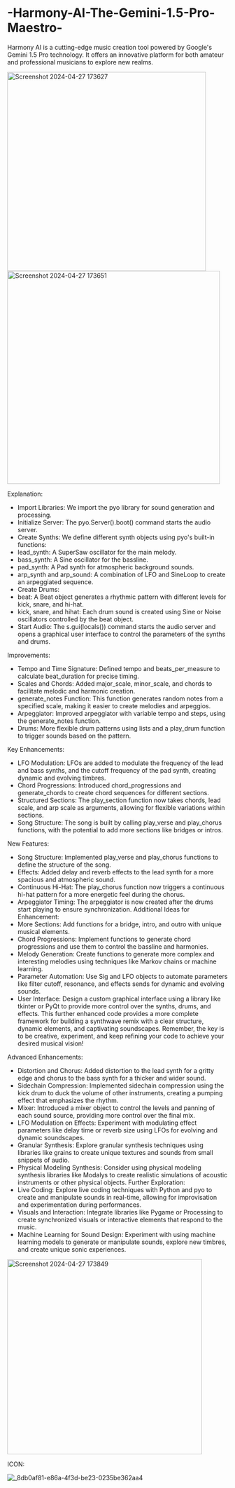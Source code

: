# -Harmony-AI-The-Gemini-1.5-Pro-Maestro-

Harmony AI is a cutting-edge music creation tool powered by Google's Gemini 1.5 Pro technology. It offers an innovative platform for both amateur and professional musicians to explore new realms.

<img width="454" alt="Screenshot 2024-04-27 173627" src="https://github.com/MiChaelinzo/-Harmony-AI-The-Gemini-1.5-Pro-Maestro-/assets/68110223/ccdddb06-f0d4-45ab-874f-66eeaf6c0db7">
<img width="486" alt="Screenshot 2024-04-27 173651" src="https://github.com/MiChaelinzo/-Harmony-AI-The-Gemini-1.5-Pro-Maestro-/assets/68110223/903c4a3e-3c6b-44f9-89ca-7bbb107fe7fb">

Explanation:
- Import Libraries: We import the pyo library for sound generation and processing.
- Initialize Server: The pyo.Server().boot() command starts the audio server.
- Create Synths: We define different synth objects using pyo's built-in functions:
- lead_synth: A SuperSaw oscillator for the main melody.
- bass_synth: A Sine oscillator for the bassline.
- pad_synth: A Pad synth for atmospheric background sounds.
- arp_synth and arp_sound: A combination of LFO and SineLoop to create an arpeggiated sequence.
- Create Drums:
- beat: A Beat object generates a rhythmic pattern with different levels for kick, snare, and hi-hat.
- kick, snare, and hihat: Each drum sound is created using Sine or Noise oscillators controlled by the beat object.
- Start Audio: The s.gui(locals()) command starts the audio server and opens a graphical user interface to control the parameters of the synths and drums.

Improvements:
- Tempo and Time Signature: Defined tempo and beats_per_measure to calculate beat_duration for precise timing.
- Scales and Chords: Added major_scale, minor_scale, and chords to facilitate melodic and harmonic creation.
- generate_notes Function: This function generates random notes from a specified scale, making it easier to create melodies and arpeggios.
- Arpeggiator: Improved arpeggiator with variable tempo and steps, using the generate_notes function.
- Drums: More flexible drum patterns using lists and a play_drum function to trigger sounds based on the pattern.

Key Enhancements:
- LFO Modulation: LFOs are added to modulate the frequency of the lead and bass synths, and the cutoff frequency of the pad synth, creating dynamic and evolving timbres.
- Chord Progressions: Introduced chord_progressions and generate_chords to create chord sequences for different sections.
- Structured Sections: The play_section function now takes chords, lead scale, and arp scale as arguments, allowing for flexible variations within sections.
- Song Structure: The song is built by calling play_verse and play_chorus functions, with the potential to add more sections like bridges or intros.

New Features:
- Song Structure: Implemented play_verse and play_chorus functions to define the structure of the song.
- Effects: Added delay and reverb effects to the lead synth for a more spacious and atmospheric sound.
- Continuous Hi-Hat: The play_chorus function now triggers a continuous hi-hat pattern for a more energetic feel during the chorus.
- Arpeggiator Timing: The arpeggiator is now created after the drums start playing to ensure synchronization.
Additional Ideas for Enhancement:
- More Sections: Add functions for a bridge, intro, and outro with unique musical elements.
- Chord Progressions: Implement functions to generate chord progressions and use them to control the bassline and harmonies.
- Melody Generation: Create functions to generate more complex and interesting melodies using techniques like Markov chains or machine learning.
- Parameter Automation: Use Sig and LFO objects to automate parameters like filter cutoff, resonance, and effects sends for dynamic and evolving sounds.
- User Interface: Design a custom graphical interface using a library like tkinter or PyQt to provide more control over the synths, drums, and effects.
 This further enhanced code provides a more complete framework for building a synthwave remix with a clear structure, dynamic elements, and captivating soundscapes. Remember, the key is to be creative, experiment, and keep refining your code to achieve your desired musical vision!

Advanced Enhancements:
- Distortion and Chorus: Added distortion to the lead synth for a gritty edge and chorus to the bass synth for a thicker and wider sound.
- Sidechain Compression: Implemented sidechain compression using the kick drum to duck the volume of other instruments, creating a pumping effect that emphasizes the rhythm.
- Mixer: Introduced a mixer object to control the levels and panning of each sound source, providing more control over the final mix.
- LFO Modulation on Effects: Experiment with modulating effect parameters like delay time or reverb size using LFOs for evolving and dynamic soundscapes.
- Granular Synthesis: Explore granular synthesis techniques using libraries like grains to create unique textures and sounds from small snippets of audio.
- Physical Modeling Synthesis: Consider using physical modeling synthesis libraries like Modalys to create realistic simulations of acoustic instruments or other physical objects.
Further Exploration:
- Live Coding: Explore live coding techniques with Python and pyo to create and manipulate sounds in real-time, allowing for improvisation and experimentation during performances.
- Visuals and Interaction: Integrate libraries like Pygame or Processing to create synchronized visuals or interactive elements that respond to the music.
- Machine Learning for Sound Design: Experiment with using machine learning models to generate or manipulate sounds, explore new timbres, and create unique sonic experiences.

<img width="445" alt="Screenshot 2024-04-27 173849" src="https://github.com/MiChaelinzo/-Harmony-AI-The-Gemini-1.5-Pro-Maestro-/assets/68110223/f81de5a8-0dac-473d-816d-6439f31782f0">


ICON:


![_8db0af81-e86a-4f3d-be23-0235be362aa4](https://github.com/MiChaelinzo/-Harmony-AI-The-Gemini-1.5-Pro-Maestro-/assets/68110223/4c91327c-4811-4140-9ece-86185c54bfb3)
